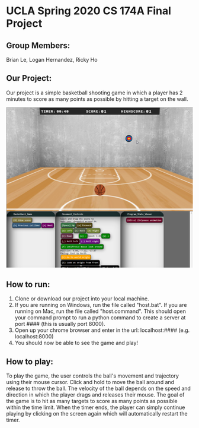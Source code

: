 # UCLA Spring 2020 CS 174A Final Project

## Group Members:
Brian Le, Logan Hernandez, Ricky Ho

## Our Project:
Our project is a simple basketball shooting game in which a player has 2 minutes to score as many points as possible by hitting a target on the wall. 

![](assets/screenshot.png)

## How to run:
1. Clone or download our project into your local machine.
2. If you are running on Windows, run the file called "host.bat". If you are running on Mac, run the file called "host.command". This should
   open your command prompt to run a python command to create a server at port #### (this is usually port 8000).
3. Open up your chrome browser and enter in the url: localhost:#### (e.g. localhost:8000)
4. You should now be able to see the game and play!

## How to play:
To play the game, the user controls the ball's movement and trajectory using their mouse cursor. Click and hold to move the ball around and release
to throw the ball. The velocity of the ball depends on the speed and direction in which the player drags and releases their mouse. The goal of the game 
is to hit as many targets to score as many points as possible within the time limit. When the timer ends, the player can simply continue playing by
clicking on the screen again which will automatically restart the timer. 

